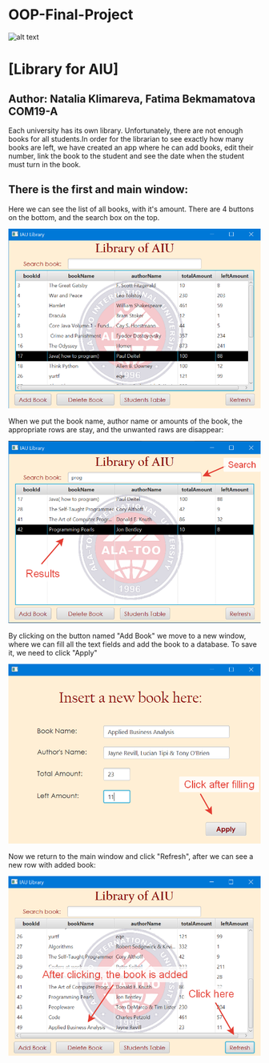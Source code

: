 # OOP-Final-Project

![alt text](https://upload.wikimedia.org/wikipedia/en/0/07/Ala-Too_International_University_Seal.png)

# [Library for AIU]

## Author: Natalia Klimareva, Fatima Bekmamatova COM19-A

Each university has its own library. Unfortunately, there are not enough books for all students.In order for the librarian to see exactly how many books are left, we have created an app where he can add books, edit their number, link the book to the student and see the date when the student must turn in the book.

## There is the first and main window: 

Here we can see the list of all books, with it's amount. There are 4 buttons on the bottom, and the search box on the top.

![alt text](https://github.com/MIA1kl/Final-Project/blob/master/ReadmeImages/2020-12-23_03-15-38.png?raw=true)


When we put the book name, author name or amounts of the book, the appropriate rows are stay, and the unwanted raws are disappear:

![alt text](https://github.com/MIA1kl/Final-Project/blob/master/ReadmeImages/2020-12-23_03-17-06.png?raw=true)

By clicking on the button named "Add Book" we move to a new window, where we can fill all the text fields and add the book to a database. To save it, we need to click "Apply"

![alt text](https://github.com/MIA1kl/Final-Project/blob/master/ReadmeImages/2020-12-23_03-19-55.png?raw=true)

Now we return to the main window and click "Refresh", after we can see a new row with added book:

![alt text](https://github.com/MIA1kl/Final-Project/blob/master/ReadmeImages/2020-12-23_03-23-55.png?raw=true)
